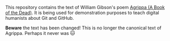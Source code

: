 This repository contains the text of William Gibson's poem [Agrippa (A Book of the Dead)](https://en.wikipedia.org/wiki/Agrippa_(A_Book_of_the_Dead)). It is being used for demonstration purposes to teach digital humanists about Git and GitHub.

**Beware** the text has been changed! This is no longer the canonical text of Agrippa. Perhaps it never was :cat:
